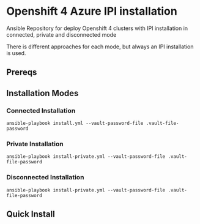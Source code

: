 # Openshift 4 Azure IPI installation

Ansible Repository for deploy Openshift 4 clusters with IPI installation in connected, private and disconnected mode

There is different approaches for each mode, but always an IPI installation is used.

## Prereqs

## Installation Modes

### Connected Installation

```
ansible-playbook install.yml --vault-password-file .vault-file-password
```

### Private Installation

```
ansible-playbook install-private.yml --vault-password-file .vault-file-password
```

### Disconnected Installation

```
ansible-playbook install-private.yml --vault-password-file .vault-file-password
```


## Quick Install




